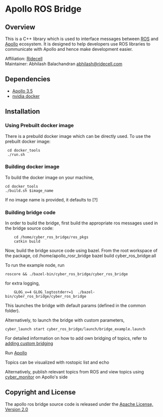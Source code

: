 # Apollo ROS Bridge


## Overview

This is a C++ library which is used to interface messages between [ROS](http://http://www.ros.org/ "ROS")  and [Apollo](https://github.com/ApolloAuto/apollo "Apollo") ecosystem. It is designed to help developers use ROS libraries to communicate with Apollo and hence make development easier. 

Affiliation:  [Ridecell](http://auro.ai/ "Ridecell") \
Maintainer: Abhilash Balachandran abhilash@ridecell.com

## Dependencies

- [Apollo 3.5 ](https://github.com/ApolloAuto/apollo/tree/r3.0.0 "Apollo 3.5 ") 
- [nvidia docker ](https://github.com/NVIDIA/nvidia-docker "nvidia docker ")

## Installation

### Using Prebuilt docker image

There is a prebuild docker image which can be directly used. To use the prebuilt docker image:

     cd docker_tools
     ./run.sh

### Building docker image

To build the docker image on your machine, 

    cd docker_tools
    ./build.sh $image_name

If no image name is provided, it defaults to [?]

### Building bridge code

In order to build the bridge, first build the appropriate ros messages used in the bridge source code:

        cd /home/cyber_ros_bridge/ros_pkgs
        catkin build

Now, build the bridge source code using bazel. From the root workspace of the package,
        cd /home/apollo_rosr_bridge
        bazel build cyber_ros_bridge:all


To run the example node, run

    roscore && ./bazel-bin/cyber_ros_bridge/cyber_ros_bridge

for extra logging,

        GLOG_v=4 GLOG_logtostderr=1  ./bazel-bin/cyber_ros_bridge/cyber_ros_bridge

This launches the bridge with default params (defined in the common folder).

Alternatively, to launch the bridge with custom parameters,

    cyber_launch start cyber_ros_bridge/launch/bridge_example.launch

For detailed information on how to add own bridging of topics, refer to [adding custom bridging](https://github.com/AuroAi/apollo_ros_bridge/blob/master/docs/adding_custom_bridging.md "here")

Run [Apollo ](https://github.com/ApolloAuto/apollo/blob/master/docs/quickstart/apollo_3_5_quick_start.md "Apollo ")

Topics can be visualized with rostopic list and echo

Alternatively, publish relevant topics from ROS and view topics using [cyber_monitor](https://github.com/ApolloAuto/apollo/blob/master/docs/cyber/CyberRT_Developer_Tools.md "cyber_monitor") on Apollo's side

## Copyright and License

The apollo ros bridge source code is released under the [Apache License, Version 2.0](https://www.apache.org/licenses/LICENSE-2.0 "Apache License, Version 2.0")


